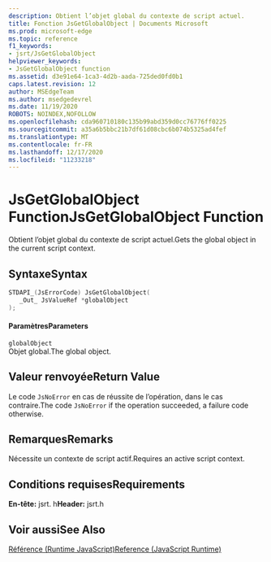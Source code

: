 ```yaml
---
description: Obtient l’objet global du contexte de script actuel.
title: Fonction JsGetGlobalObject | Documents Microsoft
ms.prod: microsoft-edge
ms.topic: reference
f1_keywords:
- jsrt/JsGetGlobalObject
helpviewer_keywords:
- JsGetGlobalObject function
ms.assetid: d3e91e64-1ca3-4d2b-aada-725ded0fd0b1
caps.latest.revision: 12
author: MSEdgeTeam
ms.author: msedgedevrel
ms.date: 11/19/2020
ROBOTS: NOINDEX,NOFOLLOW
ms.openlocfilehash: cda960710180c135b99abd359d0cc76776ff0225
ms.sourcegitcommit: a35a6b5bbc21b7df61d08cbc6b074b5325ad4fef
ms.translationtype: MT
ms.contentlocale: fr-FR
ms.lasthandoff: 12/17/2020
ms.locfileid: "11233218"
---
```

# <span data-ttu-id="fe98a-103">JsGetGlobalObject Function</span><span class="sxs-lookup"><span data-stu-id="fe98a-103">JsGetGlobalObject Function</span></span>

<span data-ttu-id="fe98a-104">Obtient l’objet global du contexte de script actuel.</span><span class="sxs-lookup"><span data-stu-id="fe98a-104">Gets the global object in the current script context.</span></span>  
  
## <span data-ttu-id="fe98a-105">Syntaxe</span><span class="sxs-lookup"><span data-stu-id="fe98a-105">Syntax</span></span>  
  
```cpp  
STDAPI_(JsErrorCode) JsGetGlobalObject(  
   _Out_ JsValueRef *globalObject  
);  
```  
  
#### <span data-ttu-id="fe98a-106">Paramètres</span><span class="sxs-lookup"><span data-stu-id="fe98a-106">Parameters</span></span>  
 `globalObject`  
 <span data-ttu-id="fe98a-107">Objet global.</span><span class="sxs-lookup"><span data-stu-id="fe98a-107">The global object.</span></span>  
  
## <span data-ttu-id="fe98a-108">Valeur renvoyée</span><span class="sxs-lookup"><span data-stu-id="fe98a-108">Return Value</span></span>  
 <span data-ttu-id="fe98a-109">Le code `JsNoError` en cas de réussite de l’opération, dans le cas contraire.</span><span class="sxs-lookup"><span data-stu-id="fe98a-109">The code `JsNoError` if the operation succeeded, a failure code otherwise.</span></span>  
  
## <span data-ttu-id="fe98a-110">Remarques</span><span class="sxs-lookup"><span data-stu-id="fe98a-110">Remarks</span></span>  
 <span data-ttu-id="fe98a-111">Nécessite un contexte de script actif.</span><span class="sxs-lookup"><span data-stu-id="fe98a-111">Requires an active script context.</span></span>  
  
## <span data-ttu-id="fe98a-112">Conditions requises</span><span class="sxs-lookup"><span data-stu-id="fe98a-112">Requirements</span></span>  
 <span data-ttu-id="fe98a-113">**En-tête:** jsrt. h</span><span class="sxs-lookup"><span data-stu-id="fe98a-113">**Header:** jsrt.h</span></span>  
  
## <span data-ttu-id="fe98a-114">Voir aussi</span><span class="sxs-lookup"><span data-stu-id="fe98a-114">See Also</span></span>  
 [<span data-ttu-id="fe98a-115">Référence (Runtime JavaScript)</span><span class="sxs-lookup"><span data-stu-id="fe98a-115">Reference (JavaScript Runtime)</span></span>](../chakra-hosting/reference-javascript-runtime.md)
